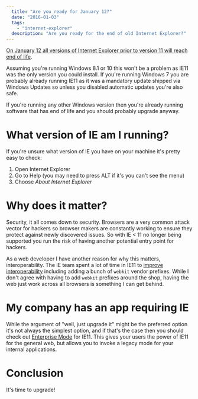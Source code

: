 ```yaml
---
  title: "Are you ready for January 12?"
  date: "2016-01-03"
  tags: 
    - "internet-explorer"
  description: "Are you ready for the end of old Internet Explorer?"
---
```


[On January 12 all versions of Internet Explorer prior to version 11 will reach end of life](https://www.microsoft.com/en-us/WindowsForBusiness/End-of-IE-support).

Assuming you're running Windows 8.1 or 10 this won't be a problem as IE11 was the only version you could install. If you're running Windows 7 you are probably already running IE11 as it was a mandatory update shipped via Windows Updates so unless you disabled automatic updates you're also safe.

If you're running any other Windows version then you're already running software that has end of life and you should probably upgrade anyway.

# What version of IE am I running?

If you're unsure what version of IE you have on your machine it's pretty easy to check:

1. Open Internet Explorer
2. Go to Help (you may need to press ALT if it's you can't see the menu)
3. Choose _About Internet Explorer_

# Why does it matter?

Security, it all comes down to security. Browsers are a very common attack vector for hackers so browser makers are constantly working to ensure they protect against newly discovered issues. So with IE < 11 no longer being supported you run the risk of having another potential entry point for hackers.

As a web developer I have another reason for why this matters, interoperability. The IE team spent a lot of time in IE11 to [improve interoperability](https://blogs.msdn.microsoft.com/ie/2014/07/31/the-mobile-web-should-just-work-for-everyone/) including adding a bunch of `webkit` vendor prefixes. While I don't agree with having to add `webkit` prefixes around the shop, having the web just work across all browsers is something I can get behind.

# My company has an app requiring IE <old version here>

While the argument of "well, just upgrade it" might be the preferred option it's not always the simplest option, and if that's the case then you should check out [Enterprise Mode](https://technet.microsoft.com/en-us/library/dn640687.aspx) for IE11. This gives your users the power of IE11 for the general web, but allows you to invoke a legacy mode for your internal applications.

# Conclusion

It's time to upgrade!